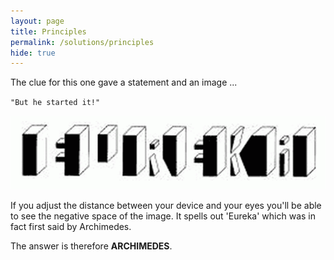 ```yaml
---
layout: page
title: Principles
permalink: /solutions/principles
hide: true
---
```


The clue for this one gave a statement and an image ...

`"But he started it!"`

![alt text][dialfreq]

[dialfreq]: /assets/img/blocks.png "Found It!"

If you adjust the distance between your device and your eyes you'll be able to
see the negative space of the image. It spells out 'Eureka' which was in fact
first said by Archimedes.

The answer is therefore **ARCHIMEDES**.